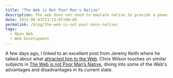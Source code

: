 ```yaml
---
title: "The Web is Not Poor Man's Native"
description: The web does not need to emulate native to provide a powerful, vibrant app ecosystem.
date: 2015-06-03T23:12:07+00:00
permalink: /blog/the-web-is-not-poor-mans-native/
tags:
  - Open Web
  - Web Development
---
```


A few days ago, I linked to an excellent post from Jeremy Keith where he talked about what [attracted him to the Web](/blog/web-what-is-it-good-for/). Chris Wilson touches on similar subjects in [The Web is not Poor Man’s Native](http://cwilso.com/2015/05/29/the-web-is-not-poor-mans-native/), diving into some of the Web's advantages and disadvantages in its current state.
